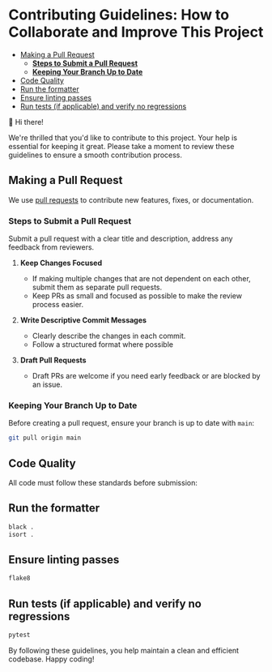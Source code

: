 # Contributing Guidelines: How to Collaborate and Improve This Project  <!-- omit in toc -->
- [Making a Pull Request](#making-a-pull-request)
  - [**Steps to Submit a Pull Request**](#steps-to-submit-a-pull-request)
  - [**Keeping Your Branch Up to Date**](#keeping-your-branch-up-to-date)
- [Code Quality](#code-quality)
- [Run the formatter](#run-the-formatter)
- [Ensure linting passes](#ensure-linting-passes)
- [Run tests (if applicable) and verify no regressions](#run-tests-if-applicable-and-verify-no-regressions)

👋 Hi there!  

We're thrilled that you'd like to contribute to this project. Your help is essential for keeping it great. Please take a moment to review these guidelines to ensure a smooth contribution process.  

## Making a Pull Request

We use [pull requests](https://github.com/sysec-uic/AutoPatch-LLM/pulls) to contribute new features, fixes, or documentation.  

### **Steps to Submit a Pull Request**  

Submit a pull request with a clear title and description, address any feedback from reviewers.

1. **Keep Changes Focused**  
   - If making multiple changes that are not dependent on each other, submit them as separate pull requests.  
   - Keep PRs as small and focused as possible to make the review process easier.  

2. **Write Descriptive Commit Messages**  
   - Clearly describe the changes in each commit.  
   - Follow a structured format where possible

3. **Draft Pull Requests**  
   - Draft PRs are welcome if you need early feedback or are blocked by an issue.  

### **Keeping Your Branch Up to Date**  
Before creating a pull request, ensure your branch is up to date with `main`:  

```sh
git pull origin main
```

## Code Quality

All code must follow these standards before submission:

## Run the formatter

```sh
black .
isort .
```

## Ensure linting passes

```sh
flake8
```

## Run tests (if applicable) and verify no regressions

```sh
pytest
```

By following these guidelines, you help maintain a clean and efficient codebase. Happy coding!
